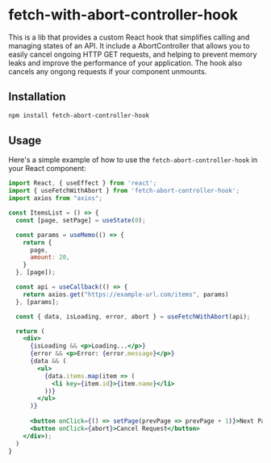 # fetch-with-abort-controller-hook

This is a lib that provides a custom React hook that simplifies calling and managing states of an API.
It include a AbortController that allows you to easily cancel ongoing HTTP GET requests, and helping to prevent memory leaks and improve the performance of your application. The hook also cancels any ongong requests if your component unmounts.

## Installation

```bash
npm install fetch-abort-controller-hook
```

## Usage

Here's a simple example of how to use the `fetch-abort-controller-hook` in your React component:

```jsx
import React, { useEffect } from 'react';
import { useFetchWithAbort } from 'fetch-abort-controller-hook';
import axios from "axios";

const ItemsList = () => {
  const [page, setPage] = useState(0);

  const params = useMemo(() => {
    return {
      page,
      amount: 20,
    }
  }, [page]);

  const api = useCallback(() => {
    return axios.get("https://example-url.com/items", params)
  }, [params];

  const { data, isLoading, error, abort } = useFetchWithAbort(api);

  return (
    <div>
      {isLoading && <p>Loading...</p>}
      {error && <p>Error: {error.message}</p>}
      {data && (
        <ul>
          {data.items.map(item => (
            <li key={item.id}>{item.name}</li>
          ))}
        </ul>
      )}
      
      <button onClick={() => setPage(prevPage => prevPage + 1)}>Next Page</button>
      <button onClick={abort}>Cancel Request</button>
    </div>);
  )
}
